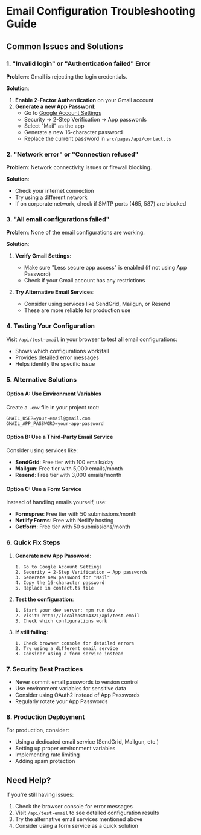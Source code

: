 # Email Configuration Troubleshooting Guide

## Common Issues and Solutions

### 1. **"Invalid login" or "Authentication failed" Error**

**Problem**: Gmail is rejecting the login credentials.

**Solution**:
1. **Enable 2-Factor Authentication** on your Gmail account
2. **Generate a new App Password**:
   - Go to [Google Account Settings](https://myaccount.google.com/)
   - Security → 2-Step Verification → App passwords
   - Select "Mail" as the app
   - Generate a new 16-character password
   - Replace the current password in `src/pages/api/contact.ts`

### 2. **"Network error" or "Connection refused"**

**Problem**: Network connectivity issues or firewall blocking.

**Solution**:
- Check your internet connection
- Try using a different network
- If on corporate network, check if SMTP ports (465, 587) are blocked

### 3. **"All email configurations failed"**

**Problem**: None of the email configurations are working.

**Solution**:
1. **Verify Gmail Settings**:
   - Make sure "Less secure app access" is enabled (if not using App Password)
   - Check if your Gmail account has any restrictions

2. **Try Alternative Email Services**:
   - Consider using services like SendGrid, Mailgun, or Resend
   - These are more reliable for production use

### 4. **Testing Your Configuration**

Visit `/api/test-email` in your browser to test all email configurations:
- Shows which configurations work/fail
- Provides detailed error messages
- Helps identify the specific issue

### 5. **Alternative Solutions**

#### Option A: Use Environment Variables
Create a `.env` file in your project root:
```
GMAIL_USER=your-email@gmail.com
GMAIL_APP_PASSWORD=your-app-password
```

#### Option B: Use a Third-Party Email Service
Consider using services like:
- **SendGrid**: Free tier with 100 emails/day
- **Mailgun**: Free tier with 5,000 emails/month
- **Resend**: Free tier with 3,000 emails/month

#### Option C: Use a Form Service
Instead of handling emails yourself, use:
- **Formspree**: Free tier with 50 submissions/month
- **Netlify Forms**: Free with Netlify hosting
- **Getform**: Free tier with 50 submissions/month

### 6. **Quick Fix Steps**

1. **Generate new App Password**:
   ```
   1. Go to Google Account Settings
   2. Security → 2-Step Verification → App passwords
   3. Generate new password for "Mail"
   4. Copy the 16-character password
   5. Replace in contact.ts file
   ```

2. **Test the configuration**:
   ```
   1. Start your dev server: npm run dev
   2. Visit: http://localhost:4321/api/test-email
   3. Check which configurations work
   ```

3. **If still failing**:
   ```
   1. Check browser console for detailed errors
   2. Try using a different email service
   3. Consider using a form service instead
   ```

### 7. **Security Best Practices**

- Never commit email passwords to version control
- Use environment variables for sensitive data
- Consider using OAuth2 instead of App Passwords
- Regularly rotate your App Passwords

### 8. **Production Deployment**

For production, consider:
- Using a dedicated email service (SendGrid, Mailgun, etc.)
- Setting up proper environment variables
- Implementing rate limiting
- Adding spam protection

## Need Help?

If you're still having issues:
1. Check the browser console for error messages
2. Visit `/api/test-email` to see detailed configuration results
3. Try the alternative email services mentioned above
4. Consider using a form service as a quick solution

